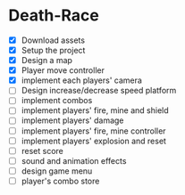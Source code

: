 # Death-Race

- [X] Download assets
- [X] Setup the project
- [X] Design a map
- [X] Player move controller
- [X] implement each players' camera
- [ ] Design increase/decrease speed platform
- [ ] implement combos
- [ ] implement players' fire, mine and shield
- [ ] implement players' damage
- [ ] implement players' fire, mine controller
- [ ] implement players' explosion and reset
- [ ] reset score
- [ ] sound and animation effects
- [ ] design game menu
- [ ] player's combo store
